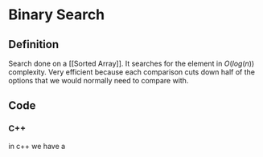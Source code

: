 # Binary Search
## Definition
Search done on a [[Sorted Array]]. It searches for the element in $O(log(n))$ complexity. Very efficient because each comparison cuts down half of the options that we would normally need to compare with.

## Code

### C++ 
in c++ we have a 